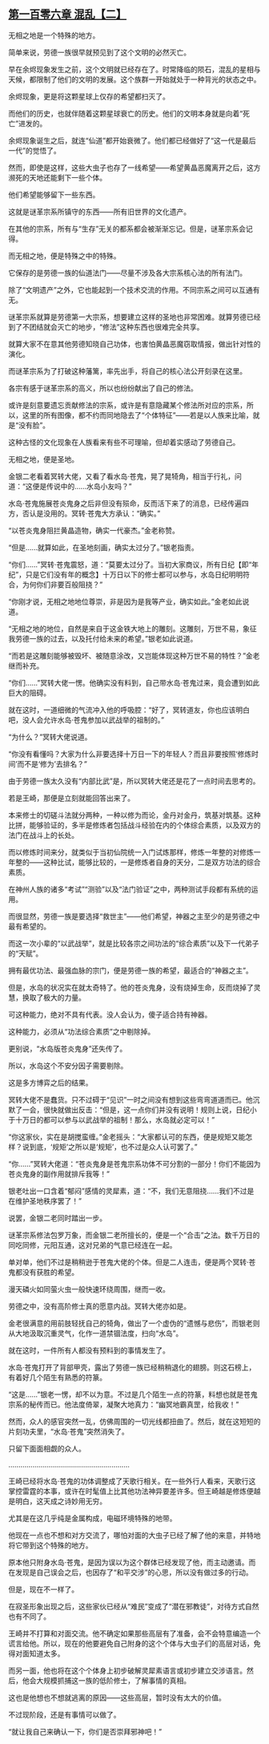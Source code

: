 ## [第一百零六章 混乱【二】](https://www.xxbiquge.com/11_11207/9212095.html)


  无相之地是一个特殊的地方。

  简单来说，劳德一族很早就预见到了这个文明的必然灭亡。

  早在余烬现象发生之前，这个文明就已经存在了。时常降临的陨石，混乱的星相与天候，都限制了他们的文明的发展。这个族群一开始就处于一种背光的状态之中。

  余烬现象，更是将这颗星球上仅存的希望都扫灭了。

  而他们的历史，也就伴随着这颗星球衰亡的历史。他们的文明本身就是向着“死亡”进发的。

  余烬现象诞生之后，就连“仙道”都开始衰微了。他们都已经做好了“这一代是最后一代”的觉悟了。

  然而，即使是这样，这些大虫子也存了一线希望——希望黄晶恶魔离开之后，这方濒死的天地还能剩下一些个体。

  他们希望能够留下一些东西。

  这就是谜革宗系所镇守的东西——所有旧世界的文化遗产。

  在其他的宗系，所有与“生存”无关的都系都会被渐渐忘记。但是，谜革宗系会记得。

  而无相之地，便是特殊之中的特殊。

  它保存的是劳德一族的仙道法门——尽量不涉及各大宗系核心法的所有法门。

  除了“文明遗产”之外，它也能起到一个技术交流的作用。不同宗系之间可以互通有无。

  谜革宗系就算是劳德第一大宗系，想要建立这样的圣地也非常困难。就算劳德已经到了不团结就会灭亡的地步，“修法”这种东西也很难完全共享。

  就算大家不在意其他劳德知晓自己功体，也害怕黄晶恶魔窃取情报，做出针对性的演化。

  而谜革宗系为了打破这种藩篱，率先出手，将自己的核心法公开刻录在这里。

  各宗有感于谜革宗系的高义，所以也纷纷献出了自己的修法。

  或许是刻意要遗忘贡献修法的宗系，或许是有意隐藏某个修法所对应的宗系，所以，这里的所有图像，都不约而同地隐去了“个体特征”——若是以人族来比喻，就是“没有脸”。

  这种古怪的文化现象在人族看来有些不可理喻，但却着实感动了劳德自己。

  无相之地，便是圣地。

  金银二老看着冥转大佬，又看了看水岛·苍鬼，晃了晃犄角，相当于行礼，问道：“这便是传说中的……水岛小友吗？”

  水岛·苍鬼施展苍炎鬼身之后非但没有殒命，反而活下来了的消息，已经传遍四方，否认是没用的。冥转·苍鬼大方承认：“确实。”

  “以苍炎鬼身阻拦黄晶造物，确实一代豪杰。”金老称赞。

  “但是……就算如此，在圣地刻画，确实太过分了。”银老指责。

  “你们……”冥转·苍鬼震怒，道：“莫要太过分了。当初大家商议，所有日纪【即“年纪”，只是它们没有年的概念】十万日以下的修士都可以参与，水岛日纪明明符合，为何你们非要百般阻挠？”

  “你刚才说，无相之地地位尊崇，非是因为是我等产业，确实如此。”金老如此说道。

  “无相之地的地位，自然是来自于这金铁大地上的雕刻。这雕刻，万世不易，象征我劳德一族的过去，以及托付给未来的希望。”银老如此说道。

  “而若是这雕刻能够被毁坏、被随意涂改，又岂能体现这种万世不易的特性？”金老继而补充。

  “你们……”冥转大佬一愣。他确实没有料到，自己带水岛·苍鬼过来，竟会遭到如此巨大的阻碍。

  就在这时，一道细微的气流冲入他的呼吸腔：“好了，冥转道友，你也应该明白吧，没人会允许水岛·苍鬼参加以武战举的祖制的。”

  “为什么？”冥转大佬说道。

  “你没有看懂吗？大家为什么非要选择十万日一下的年轻人？而且非要按照‘修炼时间’而不是‘修为’去排名？”

  由于劳德一族太久没有“内部比武”是，所以冥转大佬还是花了一点时间去思考的。

  若是王崎，那便是立刻就能回答出来了。

  本来修士的切磋斗法就分两种，一种以修为而论，金丹对金丹，筑基对筑基。这种比拼，能够验证的，多半是修炼者包括战斗经验在内的个体综合素质，以及双方的法门在战斗上的长处。

  而以修炼时间来分，就类似于当初仙院统一入门试炼那样，修炼一年整的对修炼一年整的——这种比试，能够比较的，一是修炼者自身的天分，二是双方功法的综合素质。

  在神州人族的诸多“考试”“测验”以及“法门验证”之中，两种测试手段都有系统的运用。

  而很显然，劳德一族是要选择“救世主”——他们希望，神器之主至少的是劳德之中最有希望的。

  而这一次小辈的“以武战举”，就是比较各宗之间功法的“综合素质”以及下一代弟子的“天赋”。

  拥有最优功法、最强血脉的宗门，便是劳德一族的希望，最适合的“神器之主”。

  但是，水岛的状况实在就太奇特了。他的苍炎鬼身，没有烧掉生命，反而烧掉了灵慧，换取了极大的力量。

  可这种能力，绝对不具有代表。没人会认为，傻子适合持有神器。

  这种能力，必须从“功法综合素质”之中剔除掉。

  更别说，“水岛版苍炎鬼身”还失传了。

  所以，水岛这个不安分因子需要剔除。

  这是多方博弈之后的结果。

  冥转大佬不是蠢货。只不过碍于“见识”一时之间没有想到这些弯弯道道而已。他沉默了一会，很快就做出反击：“但是，这一点你们并没有说明！规则上说，日纪小于十万日的都可以参与以武战举的祖制！那么，水岛就必定可以！”

  “你这家伙，实在是胡搅蛮缠。”金老摇头：“大家都认可的东西，便是规矩又能怎样？说到底，‘规矩’之所以是‘规矩’，也不过是众人认可罢了。”

  “你……”冥转大佬道：“苍炎鬼身是苍鬼宗系功体不可分割的一部分！你们不能因为苍炎鬼身的副作用就排斥我等！”

  银老吐出一口含着“郁闷”感情的灵犀素，道：“不，我们无意阻挠……我们不过是在维护圣地秩序罢了！”

  说罢，金银二老同时踏出一步。

  谜革宗系修法包罗万象，而金银二老所擅长的，便是一个“合击”之法。数千万日的同吃同修，元阳互通，这对兄弟的气意已经连在一起。

  单对单，他们不过是稍稍逊于苍鬼大佬的个体。但是二人连击，便是两个冥转·苍鬼都没有获胜的希望。

  漫天磷火如同萤火虫一般快速环绕周围，继而一收。

  劳德之中，没有高阶修士真的愿意内战。冥转大佬亦如是。

  金老很满意的用前肢轻抚自己的犄角，做出了一个虚伪的“遗憾与悲伤”，而银老则从大地汲取沉重灵气，化作一道禁锢法度，扫向“水岛”。

  就在这时，一件所有人都没有预料到的事情发生了。

  水岛·苍鬼打开了背部甲壳，露出了劳德一族已经稍稍退化的翅膀。则这石榜上，有着好几个陌生有熟悉的符篆。

  “这是……”银老一愣，却不以为意。不过是几个陌生一点的符篆，料想也就是苍鬼宗系的秘传而已。他法度倚翠，凝聚大地真力：“幽冥地霸真罡，给我收！”

  然而，众人的感官突然一乱，仿佛周围的一切光线都扭曲了。然后，就在这短短的片刻功夫里，“水岛·苍鬼”突然消失了。

  只留下面面相觑的众人。

  ……………………………………………………

  王崎已经将水岛·苍鬼的功体调整成了天歌行相关。在一些外行人看来，天歌行这掌控雷霆的本事，或许在时髦值上比其他功法神异要差许多。但王崎越是修炼便越是明白，这天成之诗妙用无穷。

  尤其是在这几乎纯是金属构成，电磁环境特殊的地带。

  他现在一点也不想和对方交流了，哪怕对面的大虫子已经了解了他的来意，并特地将它带到这个特殊的地方。

  原本他只附身水岛·苍鬼，是因为误以为这个群体已经发现了他，而主动邀请。而在发现是自己误会之后，也因存了“和平交涉”的心思，所以没有做过多的行动。

  但是，现在不一样了。

  在寂圣形象出现之后，这些家伙已经从“难民”变成了“潜在邪教徒”，对待方式自然也有不同了。

  王崎并不打算和对面交流。他不确定如果那些高层有了准备，会不会特意编造一个谎言给他。所以，现在的他要避免自己附身的这个个体与大虫子们的高层对话，免得对面知道太多。

  而另一面，他也将在这个个体身上初步破解灵犀素语言或初步建立交涉语言。然后，他会大规模抓捕这一族的低阶修士，了解事情的真相。

  这也是他想也不想就逃离的原因——这些高层，暂时没有太大的价值。

  不过现阶段，还是有事情可以做了。

  “就让我自己来确认一下，你们是否崇拜邪神吧！”
